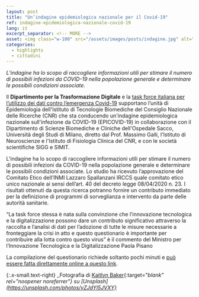 ```yaml
---
layout: post
title: "Un’indagine epidemiologica nazionale per il Covid-19"
ref: indagine-epidemiologica-nazionale-covid-19
lang: it
excerpt_separator: <!-- MORE -->
asset: <img class="w-100" src="/assets/images/posts/indagine.jpg" alt="Indagine epidemiologica"/>
categories:
  - highlights
  - cittadini
---
```


_L’indagine ha lo scopo di raccogliere informazioni utili per stimare il numero di possibili infezioni da COVID-19 nella popolazione generale e determinare le possibili condizioni associate._

<!-- MORE -->

Il **Dipartimento per la Trasformazione Digitale** e la [task force italiana per l’utilizzo dei dati contro l’emergenza Covid-19](https://innovazione.gov.it/nasce-la-task-force-italiana-per-l-utilizzo-dei-dati-contro-l-emergenza-covid-19/) supportano l’unità di Epidemiologia dell'Istituto di Tecnologie Biomediche del Consiglio Nazionale delle Ricerche (CNR) che sta conducendo un'indagine epidemiologica nazionale sull'infezione da COVID-19 (EPICOVID-19) in collaborazione con il Dipartimento di Scienze Biomediche e Cliniche dell'Ospedale Sacco, Università degli Studi di Milano, diretto dal Prof. Massimo Galli, l'Istituto di Neuroscienze e l'Istituto di Fisiologia Clinica del CNR, e con le società scientifiche SIGG e SIMIT. 
 
L’indagine ha lo scopo di raccogliere informazioni utili per stimare il numero di possibili infezioni da COVID-19 nella popolazione generale e determinare le possibili condizioni associate. Lo studio ha ricevuto l’approvazione del Comitato Etico dell’INMI Lazzaro Spallanzani IRCCS quale comitato etico unico nazionale ai sensi dell’art. 40 del decreto legge 08/04/2020 n. 23. I risultati ottenuti da questa ricerca potranno fornire un contributo immediato per la definizione di programmi di sorveglianza e intervento da parte delle autorità sanitarie. 
 
“La task force stessa è nata sulla convinzione che l’innovazione tecnologica e la digitalizzazione possono dare un contributo significativo attraverso la raccolta e l’analisi di dati per l’adozione di tutte le misure necessarie a fronteggiare la crisi in atto e questo questionario è importante per contribuire alla lotta contro questo virus” è il commento del Ministro per l’Innovazione Tecnologica e la Digitalizzazione Paola Pisano
 
La compilazione del questionario richiede soltanto pochi minuti e [può essere fatta direttamente online a questo link](https://ec.europa.eu/eusurvey/runner/EPICOVID19_CNR?language=it).


{:.x-small.text-right}
_Fotografia di [Kaitlyn Baker](https://unsplash.com/@kaitlynbaker?utm_source=unsplash&utm_medium=referral&utm_content=creditCopyText){:target="_blank" rel="noopener noreferrer"} su [Unsplash](https://unsplash.com/photos/vZJdYl5JVXY}_
